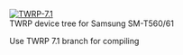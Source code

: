 [![TWRP-7.1](https://github.com/KrutosVIP/Recovery-Builder-gtel3g/actions/workflows/recovery.yml/badge.svg)](https://github.com/KrutosVIP/Recovery-Builder-gtel3g/actions/workflows/recovery.yml)
<br/>TWRP device tree for Samsung SM-T560/61

Use TWRP 7.1 branch for compiling
